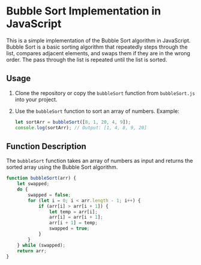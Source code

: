 # Bubble Sort Implementation in JavaScript

This is a simple implementation of the Bubble Sort algorithm in JavaScript. Bubble Sort is a basic sorting algorithm that repeatedly steps through the list, compares adjacent elements, and swaps them if they are in the wrong order. The pass through the list is repeated until the list is sorted.

## Usage

1. Clone the repository or copy the `bubbleSort` function from `bubbleSort.js` into your project.

2. Use the `bubbleSort` function to sort an array of numbers. Example:

    ```javascript
    let sortArr = bubbleSort([8, 1, 20, 4, 9]);
    console.log(sortArr); // Output: [1, 4, 8, 9, 20]
    ```

## Function Description

The `bubbleSort` function takes an array of numbers as input and returns the sorted array using the Bubble Sort algorithm.

```javascript
function bubbleSort(arr) {
    let swapped;
    do {
        swapped = false;
        for (let i = 0; i < arr.length - 1; i++) {
            if (arr[i] > arr[i + 1]) {
                let temp = arr[i];
                arr[i] = arr[i + 1];
                arr[i + 1] = temp;
                swapped = true;
            }
        }
    } while (swapped);
    return arr;
}
